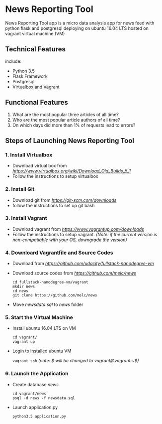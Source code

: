 # News Reporting Tool
News Reporting Tool app is a micro data analysis app for news feed with python flask and postgresql deploying on
ubuntu 16.04 LTS hosted on vagrant virtual machine (VM)

## Technical Features

include:

- Python 3.5
- Flask Framework
- Postgresql
- Virtualbox and Vagrant

## Functional Features

1. What are the most popular three articles of all time?
2. Who are the most popular article authors of all time?
3. On which days did more than 1% of requests lead to errors?

## Steps of Launching News Reporting Tool
### 1. Install Virtualbox
- Download virtual box from *https://www.virtualbox.org/wiki/Download_Old_Builds_5_1*
- Follow the instructions to setup virtualbox

### 2. Install Git
- Download git from *https://git-scm.com/downloads*
- follow the instructions to set up git bash 

### 3. Install Vagrant
- Download vagrant from *https://www.vagrantup.com/downloads*
- Follow the instructions to setup vagrant.  *(Note: if the current version is non-compatiable with your OS,
downgrade the version)*

### 4. Downloard Vagrantfile and Source Codes
- Download from *https://github.com/udacity/fullstack-nanodegree-vm*
- Download source codes from *https://github.com/melc/news*

    ```
    cd fullstack-nanodegree-vm/vagrant
    mkdir news
    cd news
    git clone https://github.com/melc/news
    ```
- Move *newsdata.sql* to *news* folder

### 5. Start the Virtual Machine
- Install ubuntu 16.04 LTS on VM

    ```
    cd vagrant/
    vagrant up
    ```
- Login to installed ubuntu VM

    `vagrant ssh`     *(note: $ will be changed to vagrant@vagrant:~$)*

### 6. Launch the Application
- Create database *news*

    ```
    cd vagrant/news
    psql -d news -f newsdata.sql
    ```
- Launch application.py

    `python3.5 application.py`


